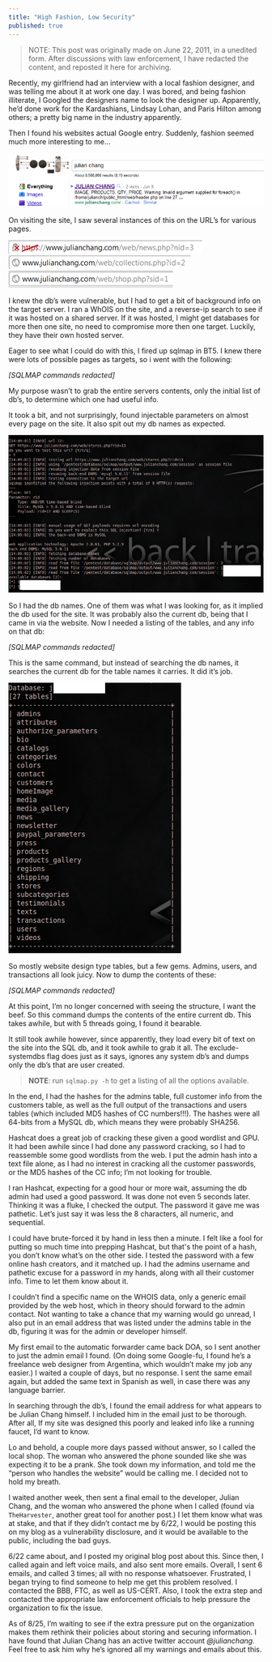 ```yaml
---
title: "High Fashion, Low Security"
published: true
---
```


>NOTE: This post was originally made on June 22, 2011, in a unedited form. After discussions with law enforcement, I have redacted the content, and reposted it here for archiving.

Recently, my girlfriend had an interview with a local fashion designer, and was telling me about it at work one day. I was bored, and being fashion illiterate, I Googled the designers name to look the designer up. Apparently, he’d done work for the Kardashians, Lindsay Lohan, and Paris Hilton among others; a pretty big name in the industry apparently.

Then I found his websites actual Google entry. Suddenly, fashion seemed much more interesting to me…

<a href="/assets/highfashion/google_out.PNG"><img src="/assets/highfashion/google_out.PNG"></a>

On visiting the site, I saw several instances of this on the URL’s for various pages.

<a href="/assets/highfashion/unsecurehttps.PNG"><img src="/assets/highfashion/unsecurehttps.PNG"></a>
<a href="/assets/highfashion/url1.PNG"><img src="/assets/highfashion/url1.PNG"></a>
<a href="/assets/highfashion/url2.PNG"><img src="/assets/highfashion/url2.PNG"></a>

I knew the db’s were vulnerable, but I had to get a bit of background info on the target server. I ran a WhOIS on the site, and a reverse-ip search to see if it was hosted on a shared server. If it was hosted, I might get databases for more then one site, no need to compromise more then one target. Luckily, they have their own hosted server.

Eager to see what I could do with this, I fired up sqlmap in BT5. I knew there were lots of possible pages as targets, so i went with the following:

*[SQLMAP commands redacted]*

My purpose wasn’t to grab the entire servers contents, only the initial list of db’s, to determine which one had useful info.

It took a bit, and not surprisingly, found injectable parameters on almost every page on the site. It also spit out my db names as expected.

<a href="/assets/highfashion/dblist.PNG"><img src="/assets/highfashion/dblist.PNG"></a>

So I had the db names. One of them was what I was looking for, as it implied the db used for the site. It was probably also the current db, being that I came in via the website. Now I needed a listing of the tables, and any info on that db:

*[SQLMAP commands redacted]*

This is the same command, but instead of searching the db names, it searches the current db for the table names it carries. It did it’s job.

<a href="/assets/highfashion/tables.PNG"><img src="/assets/highfashion/tables.PNG"></a>

 So mostly website design type tables, but a few gems. Admins, users, and transactions all look juicy. Now to dump the contents of these:

*[SQLMAP commands redacted]*

At this point, I’m no longer concerned with seeing the structure, I want the beef. So this command dumps the contents of the entire current db. This takes awhile, but with 5 threads going, I found it bearable.

It still took awhile however, since apparently, they load every bit of text on the site into the SQL db, and it took awhile to grab it all. The exclude-systemdbs flag does just as it says, ignores any system db’s and dumps only the db’s that are user created.

>**NOTE**: run `sqlmap.py -h` to get a listing of all the options available.

In the end, I had the hashes for the admins table, full customer info from the customers table, as well as the full output of the transactions and users tables (which included MD5 hashes of CC numbers!!!). The hashes were all 64-bits from a MySQL db, which means they were probably SHA256.

Hashcat does a great job of cracking these given a good wordlist and GPU. It had been awhile since I had done any password cracking, so I had to reassemble some good wordlists from the web. I put the admin hash into a text file alone, as I had no interest in cracking all the customer passwords, or the MD5 hashes of the CC info; I’m not looking for trouble.

I ran Hashcat, expecting for a good hour or more wait, assuming the db admin had used a good password. It was done not even 5 seconds later. Thinking it was a fluke, I checked the output. The password it gave me was pathetic. Let’s just say it was less the 8 characters, all numeric, and sequential.

I could have brute-forced it by hand in less then a minute. I felt like a fool for putting so much time into prepping Hashcat, but that's the point of a hash, you don’t know what’s on the other side. I tested the password with a few online hash creators, and it matched up. I had the admins username and pathetic excuse for a password in my hands, along with all their customer info. Time to let them know about it.

I couldn’t find a specific name on the WHOIS data, only a generic email provided by the web host, which in theory should forward to the admin contact. Not wanting to take a chance that my warning would go unread, I also put in an email address that was listed under the admins table in the db, figuring it was for the admin or developer himself.

My first email to the automatic forwarder came back DOA, so I sent another to just the admin email I found. (On doing some Google-fu, I found he’s a freelance web designer from Argentina, which wouldn’t make my job any easier.) I waited a couple of days, but no response. I sent the same email again, but added the same text in Spanish as well, in case there was any language barrier.

In searching through the db’s, I found the email address for what appears to be Julian Chang himself. I included him in the email just to be thorough. After all, If my site was designed this poorly and leaked info like a running faucet, I’d want to know.

Lo and behold, a couple more days passed without answer, so I called the local shop. The woman who answered the phone sounded like she was expecting it to be a prank. She took down my information, and told me the “person who handles the website” would be calling me. I decided not to hold my breath.

I waited another week, then sent a final email to the developer, Julian Chang, and the woman who answered the phone when I called (found via `TheHarvester`, another great tool for another post.) I let them know what was at stake, and that if they didn’t contact me by 6/22, I would be posting this on my blog as a vulnerability disclosure, and it would be available to the public, including the bad guys.

6/22 came about, and I posted my original blog post about this. Since then, I called again and left voice mails, and also sent more emails. Overall, I sent 6 emails, and called 3 times; all with no response whatsoever. Frustrated, I began trying to find someone to help me get this problem resolved. I contacted the BBB, FTC, as well as US-CERT. Also, I took the extra step and contacted the appropriate law enforcement officials to help pressure the organization to fix the issue.

As of 8/25, I’m waiting to see if the extra pressure put on the organization makes them rethink their policies about storing and securing information. I have found that Julian Chang has an active twitter account *@julianchang*. Feel free to ask him why he’s ignored all my warnings and emails about this.